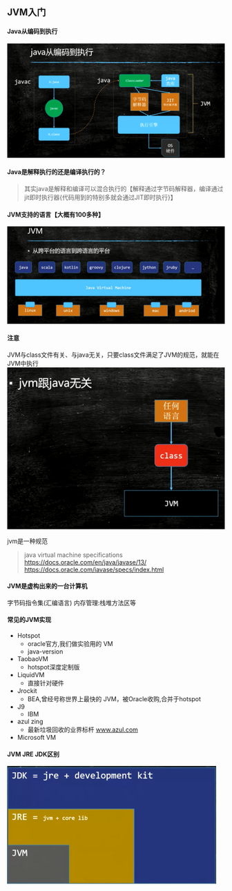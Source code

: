 ## JVM入门

#### Java从编码到执行
![jvm-java执行过程.jpg](../resource/jvm/jvm-java执行过程.jpg)

#### Java是解释执行的还是编译执行的？
> 其实java是解释和编译可以混合执行的【解释通过字节码解释器，编译通过jit即时执行器{代码用到的特别多就会通过JIT即时执行}】

#### JVM支持的语言【大概有100多种】
![jvm-jvm支持的语言.jpg](../resource/jvm/jvm-jvm支持的语言.jpg)

#### 注意
JVM与class文件有关、与java无关，只要class文件满足了JVM的规范，就能在JVM中执行
![jvm-class与jvm关系.jpg](../resource/jvm/jvm-class与jvm关系.jpg)

jvm是一种规范
> java virtual machine specifications 
<https://docs.oracle.com/en/java/javase/13/> 
<https://docs.oracle.com/iavase/specs/index.html> 

#### JVM是虚构出来的一台计算机 
字节码指令集(汇编语言) 
内存管理:栈堆方法区等

#### 常见的JVM实现
* Hotspot 
    * oracle官方,我们做实验用的 VM 
    * java-version 
* TaobaoVM 
    * hotspot深度定制版 
* LiquidVM 
    * 直接针对硬件 
* Jrockit 
    * BEA,曾经号称世界上最快的 JVM，被Oracle收购,合并于hotspot 
* J9
    * IBM 
* azul zing 
    * 最新垃圾回收的业界标杆 www.azul.com 
* Microsoft VM

#### JVM JRE JDK区别
![jvm-三者区别.jpg](../resource/jvm/jvm-三者区别.jpg)